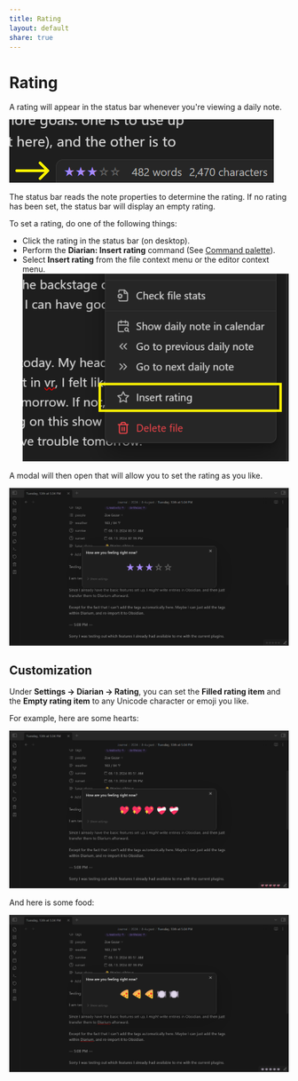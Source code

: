 ```yaml
---
title: Rating
layout: default
share: true
---
```

# Rating
A rating will appear in the status bar whenever you're viewing a daily note.

![rating-status-bar](../Attachments/rating-status-bar.png)

The status bar reads the note properties to determine the rating. If no rating has been set, the status bar will display an empty rating.

To set a rating, do one of the following things:
- Click the rating in the status bar (on desktop).
- Perform the **Diarian: Insert rating** command (See [Command palette](https://help.obsidian.md/Plugins/Command+palette)).
- Select **Insert rating** from the file context menu or the editor context menu.
    ![rating-context-menu](../Attachments/rating-context-menu.png)

A modal will then open that will allow you to set the rating as you like.

![rating-modal](../Attachments/rating-modal.png)
## Customization
Under **Settings → Diarian → Rating**, you can set the **Filled rating item** and the **Empty rating item** to any Unicode character or emoji you like.

For example, here are some hearts:

![rating-heart-example](../Attachments/rating-heart-example.png)

And here is some food:

![rating-pizza-example](../Attachments/rating-pizza-example.png)
